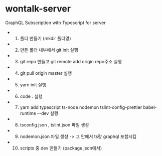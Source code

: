 # wontalk-server

GraphQL Subscription with Typescript for server

- 1. 폴더 만들기 (mkdir 폴더명)
- 2. 만든 폴더 내부에서 git init 실행
- 3. git repo 만들고 git remote add origin repo주소 실행
- 4. git pull origin master 실행
- 5. yarn init 실행
- 6. code . 실행
- 7. yarn add typescript ts-node nodemon tslint-config-prettier babel-runtime --dev 실행
- 8. tsconfig.json , tslint.json 파일 생성
- 9. nodemon.json 파일 생성 -> 그 안에서 ts랑 graphql 포함시킴
- 10. scripts 중 dev 만들기 (package.json에서)
